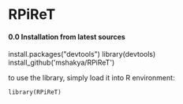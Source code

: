 # RPiReT


#### 0.0 Installation from latest sources
install.packages("devtools")
library(devtools)
install_github('mshakya/RPiReT')

to use the library, simply load it into R environment:

    library(RPiReT)
